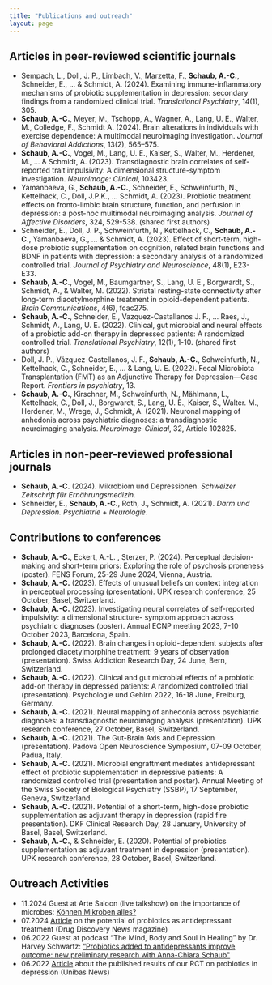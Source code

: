 ```yaml
---
title: "Publications and outreach"
layout: page
---
```


## Articles in peer-reviewed scientific journals
- Sempach, L., Doll, J. P., Limbach, V., Marzetta, F., **Schaub, A.-C.**, Schneider, E., ... & Schmidt, A. (2024). Examining immune-inflammatory mechanisms of probiotic supplementation in depression: secondary findings from a randomized clinical trial. *Translational Psychiatry*, 14(1), 305.
- **Schaub, A.-C.**, Meyer, M., Tschopp, A., Wagner, A., Lang, U. E., Walter, M., Colledge, F., Schmidt A. (2024). Brain alterations in individuals with exercise dependence: A multimodal neuroimaging investigation. *Journal of Behavioral Addictions*, 13(2), 565–575.
- **Schaub, A.-C.**, Vogel, M., Lang, U. E., Kaiser, S., Walter, M., Herdener, M., ... & Schmidt, A. (2023). Transdiagnostic brain correlates of self-reported trait impulsivity: A dimensional structure-symptom investigation. *NeuroImage: Clinical*, 103423.
- Yamanbaeva, G., **Schaub, A.-C.**, Schneider, E., Schweinfurth, N., Kettelhack, C., Doll, J.P.K., … Schmidt, A. (2023). Probiotic treatment effects on fronto-limbic brain structure, function, and perfusion in depression: a post-hoc multimodal neuroimaging analysis. *Journal of Affective Disorders*, 324, 529-538. (shared first authors)
- Schneider, E., Doll, J. P., Schweinfurth, N., Kettelhack, C., **Schaub, A.-C.**, Yamanbaeva, G., ... & Schmidt, A. (2023). Effect of short-term, high-dose probiotic supplementation on cognition, related brain functions and BDNF in patients with depression: a secondary analysis of a randomized controlled trial. *Journal of Psychiatry and Neuroscience*, 48(1), E23-E33.
- **Schaub, A.-C.**, Vogel, M., Baumgartner, S., Lang, U. E., Borgwardt, S., Schmidt, A., & Walter, M. (2022). Striatal resting-state connectivity after long-term diacetylmorphine treatment in opioid-dependent patients. *Brain Communications*, 4(6), fcac275.
- **Schaub, A.-C.**, Schneider, E., Vazquez-Castallanos J. F., … Raes, J., Schmidt, A., Lang, U. E. (2022). Clinical, gut microbial and neural effects of a probiotic add-on therapy in depressed patients: A randomized controlled trial. *Translational Psychiatry*, 12(1), 1-10. (shared first authors)
- Doll, J. P., Vázquez-Castellanos, J. F., **Schaub, A.-C.**, Schweinfurth, N., Kettelhack, C., Schneider, E., ... & Lang, U. E. (2022). Fecal Microbiota Transplantation (FMT) as an Adjunctive Therapy for Depression—Case Report. *Frontiers in psychiatry*, 13.
- **Schaub, A.-C.**, Kirschner, M., Schweinfurth, N., Mählmann, L., Kettelhack, C., Doll, J., Borgwardt, S., Lang, U. E., Kaiser, S., Walter. M., Herdener, M., Wrege, J., Schmidt, A. (2021). Neuronal mapping of anhedonia across psychiatric diagnoses: a transdiagnostic neuroimaging analysis. *Neuroimage-Clinical*, 32, Article 102825.

## Articles in non-peer-reviewed professional journals
- **Schaub, A.-C.** (2024). Mikrobiom und Depressionen. *Schweizer Zeitschrift für Ernährungsmedizin*.
- Schneider, E., **Schaub, A.-C.**, Roth, J., Schmidt, A. (2021). *Darm und Depression. Psychiatrie + Neurologie*. 

## Contributions to conferences 
- **Schaub, A.-C.**, Eckert, A.-L. , Sterzer, P. (2024). Perceptual decision-making and short-term priors: Exploring the role of psychosis proneness (poster). FENS Forum, 25-29 June 2024, Vienna, Austria. 
- **Schaub, A.-C.** (2023). Effects of unusual beliefs on context integration in perceptual processing (presentation). UPK research conference, 25 October, Basel, Switzerland.
- **Schaub, A.-C.** (2023). Investigating neural correlates of self-reported impulsivity: a dimensional structure- symptom approach across psychiatric diagnoses (poster). Annual ECNP meeting 2023, 7-10 October 2023, Barcelona, Spain.
- **Schaub, A.-C.** (2022). Brain changes in opioid-dependent subjects after prolonged diacetylmorphine treatment: 9 years of observation (presentation). Swiss Addiction Research Day, 24 June, Bern, Switzerland. 
- **Schaub, A.-C.** (2022). Clinical and gut microbial effects of a probiotic add-on therapy in depressed patients: A randomized controlled trial (presentation). Psychologie und Gehirn 2022, 16-18 June, Freiburg, Germany.
- **Schaub, A.-C.** (2021). Neural mapping of anhedonia across psychiatric diagnoses: a transdiagnostic neuroimaging analysis (presentation). UPK research conference, 27 October, Basel, Switzerland.
- **Schaub, A.-C.** (2021). The Gut-Brain Axis and Depression (presentation). Padova Open Neuroscience Symposium, 07-09 October, Padua, Italy.
- **Schaub, A.-C.** (2021). Microbial engraftment mediates antidepressant effect of probiotic supplementation in depressive patients: A randomized controlled trial (presentation and poster). Annual Meeting of the Swiss Society of Biological Psychiatry (SSBP),  17 September, Geneva, Switzerland.
- **Schaub, A.-C.** (2021). Potential of a short-term, high-dose probiotic supplementation as adjuvant therapy in depression (rapid fire presentation). DKF Clinical Research Day, 28 January, University of Basel, Basel, Switzerland.
- **Schaub, A.-C.**, & Schneider, E. (2020). Potential of probiotics supplementation as adjuvant treatment in depression (presentation). UPK research conference, 28 October, Basel, Switzerland.

## Outreach Activities
- 11.2024 Guest at Arte Saloon (live talkshow) on the importance of microbes: [Können Mikroben alles?](https://www.youtube.com/watch?v=LLPWzLpNtaQ&t=3613s)
- 07.2024 [Article](https://www.drugdiscoverynews.com/probiotics-to-alleviate-depression-15989) on the potential of probiotics as antidepressant treatment (Drug Discovery News magazine)
- 06.2022 Guest at podcast “The Mind, Body and Soul in Healing” by Dr. Harvey Schwartz: [“Probiotics added to antidepressants improve outcome: new preliminary research with Anna-Chiara Schaub"](https://open.spotify.com/episode/0uBVoqivSp1NHWkfYihKb6?si=WgTpEIZpRdWcXLxbCTXvcg)
- 06.2022 [Article](https://www.unibas.ch/en/News-Events/News/Uni-Research/Good-bacteria-to-tackle-depression.html) about the published results of our RCT on probiotics in depression (Unibas News)
